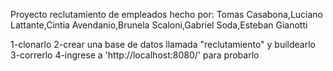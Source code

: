 Proyecto reclutamiento de empleados hecho por: 
Tomas Casabona,Luciano Lattante,Cintia Avendanio,Brunela Scaloni,Gabriel Soda,Esteban Gianotti

1-clonarlo 2-crear una base de datos llamada "reclutamiento" y buildearlo 3-correrlo 4-ingrese a 'http://localhost:8080/' para probarlo
